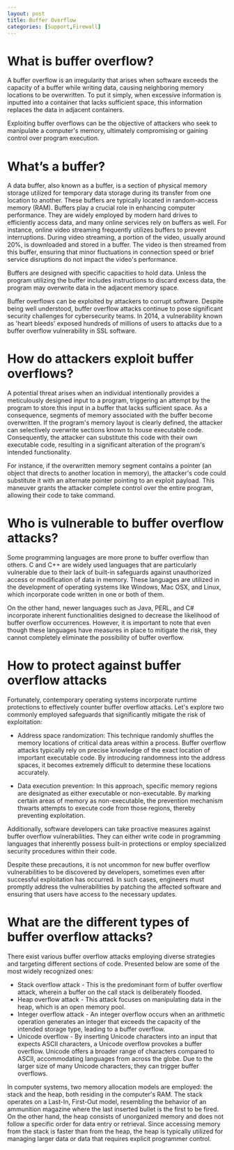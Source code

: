 ```yaml
---
layout: post
title: Buffer Overflow
categories: [Support,Firewall]
---
```

# What is buffer overflow?
A buffer overflow is an irregularity that arises when software exceeds the capacity of a buffer while writing data, causing neighboring memory locations to be overwritten. To put it simply, when excessive information is inputted into a container that lacks sufficient space, this information replaces the data in adjacent containers.

Exploiting buffer overflows can be the objective of attackers who seek to manipulate a computer's memory, ultimately compromising or gaining control over program execution.

# What’s a buffer?
A data buffer, also known as a buffer, is a section of physical memory storage utilized for temporary data storage during its transfer from one location to another. These buffers are typically located in random-access memory (RAM). Buffers play a crucial role in enhancing computer performance. They are widely employed by modern hard drives to efficiently access data, and many online services rely on buffers as well. For instance, online video streaming frequently utilizes buffers to prevent interruptions. During video streaming, a portion of the video, usually around 20%, is downloaded and stored in a buffer. The video is then streamed from this buffer, ensuring that minor fluctuations in connection speed or brief service disruptions do not impact the video's performance.

Buffers are designed with specific capacities to hold data. Unless the program utilizing the buffer includes instructions to discard excess data, the program may overwrite data in the adjacent memory space.

Buffer overflows can be exploited by attackers to corrupt software. Despite being well understood, buffer overflow attacks continue to pose significant security challenges for cybersecurity teams. In 2014, a vulnerability known as 'heart bleeds' exposed hundreds of millions of users to attacks due to a buffer overflow vulnerability in SSL software.

# How do attackers exploit buffer overflows?
A potential threat arises when an individual intentionally provides a meticulously designed input to a program, triggering an attempt by the program to store this input in a buffer that lacks sufficient space. As a consequence, segments of memory associated with the buffer become overwritten. If the program's memory layout is clearly defined, the attacker can selectively overwrite sections known to house executable code. Consequently, the attacker can substitute this code with their own executable code, resulting in a significant alteration of the program's intended functionality.

For instance, if the overwritten memory segment contains a pointer (an object that directs to another location in memory), the attacker's code could substitute it with an alternate pointer pointing to an exploit payload. This maneuver grants the attacker complete control over the entire program, allowing their code to take command.

# Who is vulnerable to buffer overflow attacks?
Some programming languages are more prone to buffer overflow than others. C and C++ are widely used languages that are particularly vulnerable due to their lack of built-in safeguards against unauthorized access or modification of data in memory. These languages are utilized in the development of operating systems like Windows, Mac OSX, and Linux, which incorporate code written in one or both of them.

On the other hand, newer languages such as Java, PERL, and C# incorporate inherent functionalities designed to decrease the likelihood of buffer overflow occurrences. However, it is important to note that even though these languages have measures in place to mitigate the risk, they cannot completely eliminate the possibility of buffer overflow.

# How to protect against buffer overflow attacks
Fortunately, contemporary operating systems incorporate runtime protections to effectively counter buffer overflow attacks. Let's explore two commonly employed safeguards that significantly mitigate the risk of exploitation:

* Address space randomization: This technique randomly shuffles the memory locations of critical data areas within a process. Buffer overflow attacks typically rely on precise knowledge of the exact location of important executable code. By introducing randomness into the address spaces, it becomes extremely difficult to determine these locations accurately.

* Data execution prevention: In this approach, specific memory regions are designated as either executable or non-executable. By marking certain areas of memory as non-executable, the prevention mechanism thwarts attempts to execute code from those regions, thereby preventing exploitation.

Additionally, software developers can take proactive measures against buffer overflow vulnerabilities. They can either write code in programming languages that inherently possess built-in protections or employ specialized security procedures within their code.

Despite these precautions, it is not uncommon for new buffer overflow vulnerabilities to be discovered by developers, sometimes even after successful exploitation has occurred. In such cases, engineers must promptly address the vulnerabilities by patching the affected software and ensuring that users have access to the necessary updates.

# What are the different types of buffer overflow attacks?
There exist various buffer overflow attacks employing diverse strategies and targeting different sections of code. Presented below are some of the most widely recognized ones:

* Stack overflow attack - This is the predominant form of buffer overflow attack, wherein a buffer on the call stack is deliberately flooded.
* Heap overflow attack - This attack focuses on manipulating data in the heap, which is an open memory pool.
* Integer overflow attack - An integer overflow occurs when an arithmetic operation generates an integer that exceeds the capacity of the intended storage type, leading to a buffer overflow.
* Unicode overflow - By inserting Unicode characters into an input that expects ASCII characters, a Unicode overflow provokes a buffer overflow. Unicode offers a broader range of characters compared to ASCII, accommodating languages from across the globe. Due to the larger size of many Unicode characters, they can trigger buffer overflows.

In computer systems, two memory allocation models are employed: the stack and the heap, both residing in the computer's RAM. The stack operates on a Last-In, First-Out model, resembling the behavior of an ammunition magazine where the last inserted bullet is the first to be fired. On the other hand, the heap consists of unorganized memory and does not follow a specific order for data entry or retrieval. Since accessing memory from the stack is faster than from the heap, the heap is typically utilized for managing larger data or data that requires explicit programmer control.